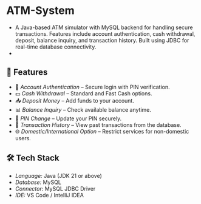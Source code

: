 # ATM-System
- A  Java-based ATM simulator with MySQL backend for handling secure transactions. Features include account authentication, cash withdrawal, deposit, balance inquiry, and transaction history. Built using JDBC for real-time database connectivity.
- 
## 📌 Features
- 🔑 *Account Authentication* – Secure login with PIN verification.
- 💵 *Cash Withdrawal* – Standard and Fast Cash options.
- 📥 *Deposit Money* – Add funds to your account.
- 📊 *Balance Inquiry* – Check available balance anytime.
- 🔄 *PIN Change* – Update your PIN securely.
- 📝 *Transaction History* – View past transactions from the database.
- 🌐 *Domestic/International Option* – Restrict services for non-domestic users.

## 🛠️ Tech Stack
- *Language:* Java (JDK 21 or above)
- *Database:* MySQL
- *Connector:* MySQL JDBC Driver
- *IDE:* VS Code / IntelliJ IDEA 
